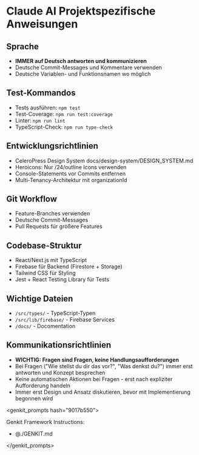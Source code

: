 # Claude AI Projektspezifische Anweisungen

## Sprache
- **IMMER auf Deutsch antworten und kommunizieren**
- Deutsche Commit-Messages und Kommentare verwenden
- Deutsche Variablen- und Funktionsnamen wo möglich

## Test-Kommandos
- Tests ausführen: `npm test`
- Test-Coverage: `npm run test:coverage` 
- Linter: `npm run lint`
- TypeScript-Check: `npm run type-check`

## Entwicklungsrichtlinien
- CeleroPress Design System docs/design-system/DESIGN_SYSTEM.md
- Heroicons: Nur /24/outline Icons verwenden
- Console-Statements vor Commits entfernen
- Multi-Tenancy-Architektur mit organizationId

## Git Workflow
- Feature-Branches verwenden
- Deutsche Commit-Messages
- Pull Requests für größere Features

## Codebase-Struktur
- React/Next.js mit TypeScript
- Firebase für Backend (Firestore + Storage)  
- Tailwind CSS für Styling
- Jest + React Testing Library für Tests

## Wichtige Dateien
- `/src/types/` - TypeScript-Typen
- `/src/lib/firebase/` - Firebase Services
- `/docs/` - Docomentation

## Kommunikationsrichtlinien
- **WICHTIG: Fragen sind Fragen, keine Handlungsaufforderungen**
- Bei Fragen ("Wie stellst du dir das vor?", "Was denkst du?") immer erst antworten und Konzept besprechen
- Keine automatischen Aktionen bei Fragen - erst nach expliziter Aufforderung handeln
- Immer erst Design und Ansatz diskutieren, bevor mit Implementierung begonnen wird



<genkit_prompts hash="9017b550">
<!-- Genkit Context - Auto-generated, do not edit -->

Genkit Framework Instructions:
 - @./GENKIT.md

</genkit_prompts>